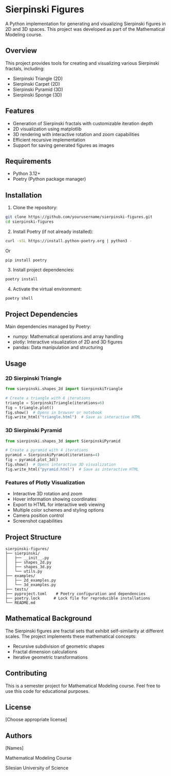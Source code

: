 # Sierpinski Figures

A Python implementation for generating and visualizing Sierpinski figures in 2D and 3D spaces. This project was developed as part of the Mathematical Modeling course.

## Overview

This project provides tools for creating and visualizing various Sierpinski fractals, including:
- Sierpinski Triangle (2D)
- Sierpinski Carpet (2D)
- Sierpinski Pyramid (3D)
- Sierpinski Sponge (3D)

## Features

- Generation of Sierpinski fractals with customizable iteration depth
- 2D visualization using matplotlib
- 3D rendering with interactive rotation and zoom capabilities
- Efficient recursive implementation
- Support for saving generated figures as images

## Requirements

- Python 3.12+
- Poetry (Python package manager)

## Installation

1. Clone the repository:
```bash
git clone https://github.com/yourusername/sierpinski-figures.git
cd sierpinski-figures
```

2. Install Poetry (if not already installed):
```bash
curl -sSL https://install.python-poetry.org | python3 -
```
Or

```bask
pip install poetry
```
3. Install project dependencies:
```bash
poetry install
```

4. Activate the virtual environment:
```bash
poetry shell
```

## Project Dependencies

Main dependencies managed by Poetry:
- numpy: Mathematical operations and array handling
- plotly: Interactive visualization of 2D and 3D figures
- pandas: Data manipulation and structuring

## Usage

### 2D Sierpinski Triangle

```python
from sierpinski.shapes_2d import SierpinskiTriangle

# Create a triangle with 6 iterations
triangle = SierpinskiTriangle(iterations=6)
fig = triangle.plot()
fig.show()  # Opens in browser or notebook
fig.write_html("triangle.html")  # Save as interactive HTML
```

### 3D Sierpinski Pyramid

```python
from sierpinski.shapes_3d import SierpinskiPyramid

# Create a pyramid with 4 iterations
pyramid = SierpinskiPyramid(iterations=4)
fig = pyramid.plot_3d()
fig.show()  # Opens interactive 3D visualization
fig.write_html("pyramid.html")  # Save as interactive HTML
```

### Features of Plotly Visualization

- Interactive 3D rotation and zoom
- Hover information showing coordinates
- Export to HTML for interactive web viewing
- Multiple color schemes and styling options
- Camera position control
- Screenshot capabilities

## Project Structure

```
sierpinski-figures/
├── sierpinski/
│   ├── __init__.py
│   ├── shapes_2d.py
│   ├── shapes_3d.py
│   └── utils.py
├── examples/
│   ├── 2d_examples.py
│   └── 3d_examples.py
├── tests/
├── pyproject.toml    # Poetry configuration and dependencies
├── poetry.lock      # Lock file for reproducible installations
└── README.md
```

## Mathematical Background

The Sierpinski figures are fractal sets that exhibit self-similarity at different scales. The project implements these mathematical concepts:

- Recursive subdivision of geometric shapes
- Fractal dimension calculations
- Iterative geometric transformations

## Contributing

This is a semester project for Mathematical Modeling course. Feel free to use this code for educational purposes.

## License

[Choose appropriate license]

## Authors

[Names]

Mathematical Modeling Course

Silesian University of Science

